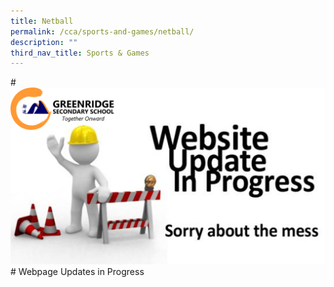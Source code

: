 ```yaml
---
title: Netball
permalink: /cca/sports-and-games/netball/
description: ""
third_nav_title: Sports & Games
---
```

#![](/images/General2023/website%20updating%20.png)# Webpage Updates in Progress